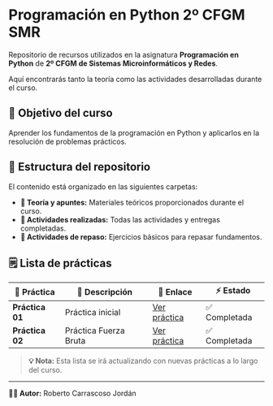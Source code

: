 # Programación en Python 2º CFGM SMR

Repositorio de recursos utilizados en la asignatura **Programación en Python** de **2º CFGM de Sistemas Microinformáticos y Redes**.

Aquí encontrarás tanto la teoría como las actividades desarrolladas durante el curso.


## 🎯 Objetivo del curso

Aprender los fundamentos de la programación en Python y aplicarlos en la resolución de problemas prácticos.


## 📂 Estructura del repositorio

El contenido está organizado en las siguientes carpetas:
- **📘 Teoría y apuntes:** Materiales teóricos proporcionados durante el curso.
- **📝 Actividades realizadas:** Todas las actividades y entregas completadas.
- **📕 Actividades de repaso:** Ejercicios básicos para repasar fundamentos.


## 🗒️ Lista de prácticas

| 🔢 Práctica | 📖 Descripción | 🔗 Enlace | ⚡ Estado |
|------------|---------------|----------|-----------|
| **Práctica 01** | Práctica inicial | [Ver práctica](./Actividades%20realizadas/practica-01) | ✅ Completada |
| **Práctica 02** | Práctica Fuerza Bruta | [Ver práctica](./Actividades%20realizadas/practica-1-fuerza_bruta) | ✅ Completada |

> **💡 Nota:** Esta lista se irá actualizando con nuevas prácticas a lo largo del curso.

---

**👨‍💻 Autor:** Roberto Carrascoso Jordán
